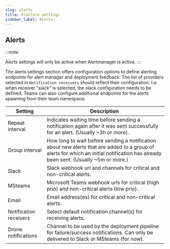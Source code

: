 ```yaml
---
slug: alerts
title: Platform settings
sidebar_label: Alerts
---
```



## Alerts

:::note

Alerts settings will only be active when Alertmanager is active.
:::

The alerts settings section offers configuration options to define alerting endpoints for alert manager and deployment feedback. The list of providers selected in `Notification receivers` should reflect their configuration. I.e. when receiver "slack" is selected, the slack configuration needs to be defined. Teams can also configure additional endpoints for the alerts spawning from their team namespace.

| Setting | Description |
| ------- | ----------- |
| Repeat interval | Indicates waiting time before sending a notification again after it was sent successfully for an alert. (Usually ~3h or more). |
| Group interval | How long to wait before sending a notification about new alerts that are added to a group of alerts for which an initial notification has already been sent. (Usually ~5m or more.) |
| Slack | Slack webhook url and channels for critical and non-critical alerts. |
| MSteams | Microsoft Teams webhook urls for critical (high prio) and non-critical alerts (low prio). |
| Email | Email address(es) for critical and non-critical alerts. |
| Notification receivers | Select default notification channel(s) for receiving alerts. |
| Drone notifications | Channel to be used by the deployment pipeline for failure/success notifications. Can only be delivered to Slack or MSteams (for now). |
